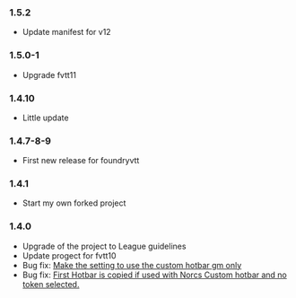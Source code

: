 ### 1.5.2

- Update manifest for v12

### 1.5.0-1

- Upgrade fvtt11

### 1.4.10

- Little update

### 1.4.7-8-9

- First new release for foundryvtt

### 1.4.1

- Start my own forked project

### 1.4.0

- Upgrade of the project to League guidelines
- Update progect for fvtt10
- Bug fix: [Make the setting to use the custom hotbar gm only](https://github.com/janssen-io/foundry-tokenhotbar-js/issues/8)
- Bug fix: [First Hotbar is copied if used with Norcs Custom hotbar and no token selected.](https://github.com/janssen-io/foundry-tokenhotbar-js/issues/7)
